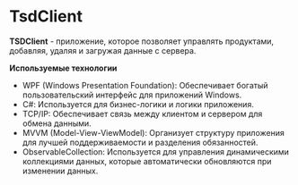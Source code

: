 # TsdClient

**TSDClient** - приложение, которое позволяет управлять продуктами, добавляя, удаляя и загружая данные с сервера.

**Используемые технологии**

- WPF (Windows Presentation Foundation): Обеспечивает богатый пользовательский интерфейс для приложений Windows.
- C#: Используется для бизнес-логики и логики приложения.
- TCP/IP: Обеспечивает связь между клиентом и сервером для обмена данными.
- MVVM (Model-View-ViewModel): Организует структуру приложения для лучшей поддерживаемости и разделения обязанностей.
- ObservableCollection: Используется для управления динамическими коллекциями данных, которые автоматически обновляются при изменении данных.
